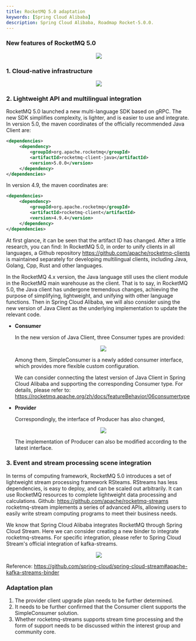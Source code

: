 ```yaml
---
title: RocketMQ 5.0 adaptation
keywords: [Spring Cloud Alibaba]
description: Spring Cloud Alibaba, Roadmap Rocket-5.0.0.
---
```


### New features of RocketMQ 5.0

<p align="center">
<img src="https://sca-storage.oss-cn-hangzhou.aliyuncs.com/website/image%20%282%29.png" />
</p>

### 1. Cloud-native infrastructure

<p align="center">
<img src="https://sca-storage.oss-cn-hangzhou.aliyuncs.com/website/image%20%281%29.png" />
</p>

### 2. Lightweight API and multilingual integration

RocketMQ 5.0 launched a new multi-language SDK based on gRPC. The new SDK simplifies complexity, is lighter, and is easier to use and integrate.
In version 5.0, the maven coordinates of the officially recommended Java Client are:

```xml
<dependencies>
     <dependency>
         <groupId>org.apache.rocketmq</groupId>
         <artifactId>rocketmq-client-java</artifactId>
         <version>5.0.0</version>
     </dependency>
</dependencies>
```

In version 4.9, the maven coordinates are:

```xml
<dependencies>
     <dependency>
         <groupId>org.apache.rocketmq</groupId>
         <artifactId>rocketmq-client</artifactId>
         <version>4.9.4</version>
     </dependency>
</dependencies>
```

At first glance, it can be seen that the artifact ID has changed. After a little research, you can find:
In RocketMQ 5.0, in order to unify clients in all languages, a Github repository https://github.com/apache/rocketmq-clients is maintained separately for developing multilingual clients, including Java, Golang, Cpp, Rust and other languages.

In the RocketMQ 4.x version, the Java language still uses the client module in the RocketMQ main warehouse as the client.
That is to say, in RocketMQ 5.0, the Java client has undergone tremendous changes, achieving the purpose of simplifying, lightweight, and unifying with other language functions.
Then in Spring Cloud Alibaba, we will also consider using the new version of Java Client as the underlying implementation to update the relevant code.

- **Consumer**

  In the new version of Java Client, three Consumer types are provided:

     <p align="center">
     <img src="https://sca-storage.oss-cn-hangzhou.aliyuncs.com/website/image%20%283%29.png" />
     </p>

  Among them, SimpleConsumer is a newly added consumer interface, which provides more flexible custom configuration.

  We can consider connecting the latest version of Java Client in Spring Cloud Alibaba and supporting the corresponding Consumer type.
  For details, please refer to: https://rocketmq.apache.org/zh/docs/featureBehavior/06consumertype

- **Provider**

  Correspondingly, the interface of Producer has also changed,

     <p align="center">
     <img src="https://sca-storage.oss-cn-hangzhou.aliyuncs.com/website/image%20%284%29.png" />
     </p>

  The implementation of Producer can also be modified according to the latest interface.

### 3. Event and stream processing scene integration

In terms of computing framework, RocketMQ 5.0 introduces a set of lightweight stream processing framework RSteams. RStreams has less dependencies, is easy to deploy, and can be scaled out arbitrarily. It can use RocketMQ resources to complete lightweight data processing and calculations.
Github: https://github.com/apache/rocketmq-streams
rocketmq-stream implements a series of advanced APIs, allowing users to easily write stream computing programs to meet their business needs.

We know that Spring Cloud Alibaba integrates RocketMQ through Spring Cloud Stream. Here we can consider creating a new binder to integrate rocketmq-streams. For specific integration, please refer to Spring Cloud Stream's official integration of kafka-streams.

<p align="center">
<img src="https://sca-storage.oss-cn-hangzhou.aliyuncs.com/website/image%20%285%29.png" />
</p>

Reference: https://github.com/spring-cloud/spring-cloud-stream#apache-kafka-streams-binder

### Adaptation plan

1. The provider client upgrade plan needs to be further determined.
2. It needs to be further confirmed that the Consumer client supports the SimpleConsumer solution.
3. Whether rocketmq-streams supports stream time processing and the form of support needs to be discussed within the interest group and community core.
